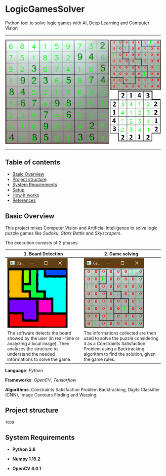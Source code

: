 # LogicGamesSolver
 Python tool to solve logic games with AI, Deep Learning and Computer Vision

----------------

<img src="imgs/screen_boards_solved.png" alt="Scre" style="zoom:100%;" />

------

## Table of contents

* [Basic Overview](#basic-overview)
* [Project structure](#project-structure)
* [System Requirements](#system-requirements)
* [Setup](#setup)
* [How it works](#how-it-works)
* [References](#references)

## Basic Overview

This project mixes Computer Vision and Artificial Intelligence to solve logic puzzle games like *Sudoku*, *Stars Battle* and *Skyscrapers*.

The execution consists of 2 phases:

| 1. Board Detection                                           | 2. Game solving                                              |
| ------------------------------------------------------------ | ------------------------------------------------------------ |
| <img src="imgs/screen_stars_board_found.png" style="zoom:100%;" /> | <img src="imgs/screen_stars_board_solved.png" style="zoom:100%;" /> |
| The software detects the board showed by the user (in real-time or analyzing a local image). Then analyzes the structure to understand the needed informations to solve the game. | The informations collected are then used to solve the puzzle considering it as a Constraints Satisfaction Problem using a Backtracking algorithm to find the solution, given the game rules. |

**Language**: *Python*

**Frameworks**: *OpenCV*, *Tensorflow*

**Algorithms**: Constraints Satisfaction Problem Backtracking, Digits Classifier (CNN), Image Contours Finding and Warping 

## Project structure

```
TODO	
```

## System Requirements

- **Python 3.8**

- **Numpy 1.19.2**

- **OpenCV 4.0.1** 

  
